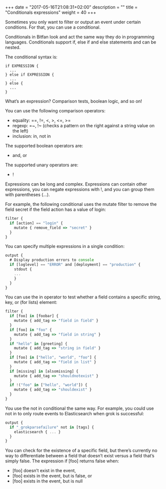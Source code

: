 +++
date = "2017-05-16T21:08:31+02:00"
description = ""
title = "Conditionals expressions"
weight = 40
+++

Sometimes you only want to filter or output an event under certain conditions. For that, you can use a conditional.

Conditionals in Bitfan look and act the same way they do in programming languages. Conditionals support if, else if and else statements and can be nested.

The conditional syntax is:
```
if EXPRESSION {
  ...
} else if EXPRESSION {
  ...
} else {
  ...
}
```

What’s an expression? Comparison tests, boolean logic, and so on!

You can use the following comparison operators:

* equality: ==, !=, <, >, <=, >=
* regexp: =~, !~ (checks a pattern on the right against a string value on the left)
* inclusion: in, not in

The supported boolean operators are:

* and, or

The supported unary operators are:

* !

Expressions can be long and complex. Expressions can contain other expressions, you can negate expressions with !, and you can group them with parentheses (...).

For example, the following conditional uses the mutate filter to remove the field secret if the field action has a value of login:

```js
filter {
  if [action] == "login" {
    mutate { remove_field => "secret" }
  }
}
```

You can specify multiple expressions in a single condition:

```js
output {
  # Display production errors to console
  if [loglevel] == "ERROR" and [deployment] == "production" {
    stdout {
    ...
    }
  }
}
```

You can use the in operator to test whether a field contains a specific string, key, or (for lists) element:

```js
filter {
  if [foo] in [foobar] {
    mutate { add_tag => "field in field" }
  }
  if [foo] in "foo" {
    mutate { add_tag => "field in string" }
  }
  if "hello" in [greeting] {
    mutate { add_tag => "string in field" }
  }
  if [foo] in ["hello", "world", "foo"] {
    mutate { add_tag => "field in list" }
  }
  if [missing] in [alsomissing] {
    mutate { add_tag => "shouldnotexist" }
  }
  if !("foo" in ["hello", "world"]) {
    mutate { add_tag => "shouldexist" }
  }
}
```

You use the not in conditional the same way. For example, you could use not in to only route events to Elasticsearch when grok is successful:

```js
output {
  if "_grokparsefailure" not in [tags] {
    elasticsearch { ... }
  }
}
```

You can check for the existence of a specific field, but there’s currently no way to differentiate between a field that doesn’t exist versus a field that’s simply false. The expression if [foo] returns false when:

* [foo] doesn’t exist in the event,
* [foo] exists in the event, but is false, or
* [foo] exists in the event, but is null



